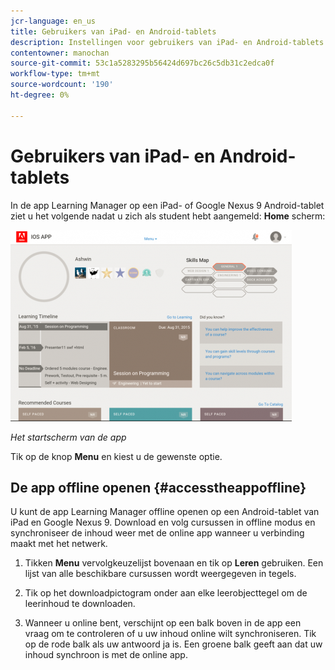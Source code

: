 ```yaml
---
jcr-language: en_us
title: Gebruikers van iPad- en Android-tablets
description: Instellingen voor gebruikers van iPad- en Android-tablets
contentowner: manochan
source-git-commit: 53c1a5283295b56424d697bc26c5db31c2edca0f
workflow-type: tm+mt
source-wordcount: '190'
ht-degree: 0%

---
```




# Gebruikers van iPad- en Android-tablets

In de app Learning Manager op een iPad- of Google Nexus 9 Android-tablet ziet u het volgende nadat u zich als student hebt aangemeld: **Home** scherm:

![](assets/screenshot-2015-08-07-12-24-40-e1439211134842.png)

*Het startscherm van de app*

Tik op de knop **Menu** en kiest u de gewenste optie.

<!--![](assets/menu-ipad.png)-->

## De app offline openen {#accesstheappoffline}

U kunt de app Learning Manager offline openen op een Android-tablet van iPad en Google Nexus 9. Download en volg cursussen in offline modus en synchroniseer de inhoud weer met de online app wanneer u verbinding maakt met het netwerk.

1. Tikken **Menu** vervolgkeuzelijst bovenaan en tik op **Leren** gebruiken. Een lijst van alle beschikbare cursussen wordt weergegeven in tegels.
1. Tik op het downloadpictogram onder aan elke leerobjecttegel om de leerinhoud te downloaden.

   <!--![](assets/download-ipad.png)-->

1. Wanneer u online bent, verschijnt op een balk boven in de app een vraag om te controleren of u uw inhoud online wilt synchroniseren. Tik op de rode balk als uw antwoord ja is. Een groene balk geeft aan dat uw inhoud synchroon is met de online app.

<!--## Track device storage {#trackdevicestorage}

You can monitor your device storage periodically.

Tap the profile icon at the upper-right corner of the app and tap **Device Storage** menu option.

![](assets/app-device-storage.png)

An app storage information dialog appears as shown below.

![](assets/app-storage.png)

Using the app storage information, you can check the total space of device, app and the downloaded courses. This information enables you to download courses accordingly. To delete the downloaded courses in the device, tap X icon adjacent to each course name.-->
